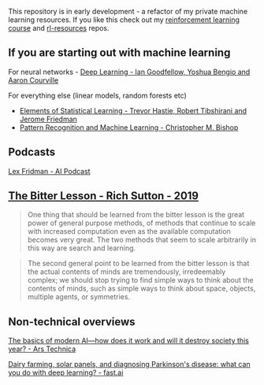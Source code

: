 This repository is in early development - a refactor of my private machine learning resources.  If you like this check out my [reinforcement learning course](https://github.com/ADGEfficiency/rl-course) and [rl-resources](https://github.com/ADGEfficiency/rl-resources) repos.

## If you are starting out with machine learning

For neural networks - [Deep Learning - Ian Goodfellow, Yoshua Bengio and Aaron Courville](https://www.deeplearningbook.org/)

For everything else (linear models, random forests etc) 

- [Elements of Statistical Learning - Trevor Hastie, Robert Tibshirani and Jerome Friedman](https://web.stanford.edu/~hastie/Papers/ESLII.pdf)
- [Pattern Recognition and Machine Learning - Christopher M. Bishop](http://users.isr.ist.utl.pt/~wurmd/Livros/school/Bishop%20-%20Pattern%20Recognition%20And%20Machine%20Learning%20-%20Springer%20%202006.pdf)

## Podcasts

[Lex Fridman - AI Podcast](https://www.youtube.com/playlist?list=PLrAXtmErZgOdP_8GztsuKi9nrraNbKKp4)

## [The Bitter Lesson - Rich Sutton - 2019](http://www.incompleteideas.net/IncIdeas/BitterLesson.html)

> One thing that should be learned from the bitter lesson is the great power of general purpose methods, of methods that continue to scale with increased computation even as the available computation becomes very great. The two methods that seem to scale arbitrarily in this way are search and learning. 

> The second general point to be learned from the bitter lesson is that the actual contents of minds are tremendously, irredeemably complex; we should stop trying to find simple ways to think about the contents of minds, such as simple ways to think about space, objects, multiple agents, or symmetries.

## Non-technical overviews

[The basics of modern AI—how does it work and will it destroy society this year? - Ars Technica](https://arstechnica.com/features/2019/04/from-ml-to-gan-to-hal-a-peak-behind-the-modern-artificial-intelligence-curtain/)

[Dairy farming, solar panels, and diagnosing Parkinson's disease: what can you do with deep learning? - fast.ai](https://www.fast.ai/2019/02/21/dl-projects/)
